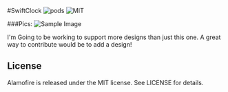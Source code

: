 #SwiftClock
![pods](https://img.shields.io/cocoapods/v/10Clock.svg?style=flat)
![MIT](https://img.shields.io/cocoapods/v/10Clock.svg?style=flat)

###Pics:
![Sample Image](https://raw.github.com/joedaniels29/10Clock/tree/master/assets/10Clock.png)

I'm Going to be working to support more designs than just this one.
A great way to contribute would be to add a design!



## License

Alamofire is released under the MIT license. See LICENSE for details.
